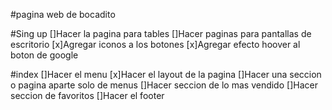 #pagina web de bocadito

#Sing up
[]Hacer la pagina para tables
[]Hacer paginas para pantallas de escritorio
[x]Agregar iconos a los botones
[x]Agregar efecto hoover al boton de google

#index
[]Hacer el menu
[x]Hacer el layout de la pagina
[]Hacer una seccion o pagina aparte solo de menus
[]Hacer seccion de lo mas vendido
[]Hacer seccion de favoritos
[]Hacer el footer